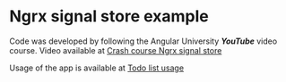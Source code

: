 # Ngrx signal store example

Code was developed by following the Angular University ***YouTube*** video course. Video available at [Crash course Ngrx signal store](https://youtu.be/HqxY0JPlh54?si=0mIv_3fwlk7ZTMrx)

Usage of the app is available at [Todo list usage](https://scribehow.com/shared/Todos_app_usage__NKWoczicQtyLY0HkwPX_sw)
